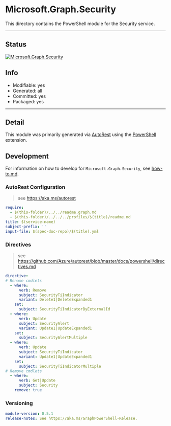 <!-- region Generated -->
# Microsoft.Graph.Security
This directory contains the PowerShell module for the Security service.

---
## Status
[![Microsoft.Graph.Security](https://img.shields.io/powershellgallery/v/Microsoft.Graph.Security.svg?style=flat-square&label=Microsoft.Graph.Security "Microsoft.Graph.Security")](https://www.powershellgallery.com/packages/Microsoft.Graph.Security/)

## Info
- Modifiable: yes
- Generated: all
- Committed: yes
- Packaged: yes

---
## Detail
This module was primarily generated via [AutoRest](https://github.com/Azure/autorest) using the [PowerShell](https://github.com/Azure/autorest.powershell) extension.

## Development
For information on how to develop for `Microsoft.Graph.Security`, see [how-to.md](how-to.md).
<!-- endregion -->

### AutoRest Configuration

> see https://aka.ms/autorest

``` yaml
require:
  - $(this-folder)/../../readme.graph.md
  - $(this-folder)/../../../profiles/$(title)/readme.md
title: $(service-name)
subject-prefix: ''
input-file: $(spec-doc-repo)/$(title).yml
```

### Directives

> see https://github.com/Azure/autorest/blob/master/docs/powershell/directives.md

``` yaml
directive:
# Rename cmdlets
  - where:
      verb: Remove
      subject: SecurityTiIndicator
      variant: Delete1|DeleteExpanded1
    set:
      subject: SecurityTiIndicatorByExternalId
  - where:
      verb: Update
      subject: SecurityAlert
      variant: Update1|UpdateExpanded1
    set:
      subject: SecurityAlertMultiple
  - where:
      verb: Update
      subject: SecurityTiIndicator
      variant: Update1|UpdateExpanded1
    set:
      subject: SecurityTiIndicatorMultiple
# Remove cmdlets
  - where:
      verb: Get|Update
      subject: Security
    remove: true
```
### Versioning

``` yaml
module-version: 0.5.1
release-notes: See https://aka.ms/GraphPowerShell-Release.
```
